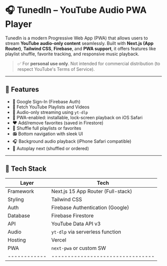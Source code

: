 # 🎧 TunedIn – YouTube Audio PWA Player

TunedIn is a modern Progressive Web App (PWA) that allows users to stream **YouTube audio-only content** seamlessly. Built with **Next.js (App Router)**, **Tailwind CSS**, **Firebase**, and **PWA support**, it offers features like playlist shuffle, favorite tracking, and responsive music playback.

> ✅ For **personal use only**. Not intended for commercial distribution (to respect YouTube's Terms of Service).

---

## 🚀 Features

- 🔐 Google Sign-In (Firebase Auth)
- 📂 Fetch YouTube Playlists and Videos
- 🎵 Audio-only streaming using `yt-dlp`
- 📱 PWA-enabled: installable, lock-screen playback on iOS Safari
- ❤️ Add/remove favorites (saved in Firestore)
- 🔀 Shuffle full playlists or favorites
- 📻 Bottom navigation with sleek UI
- 🎧 Background audio playback (iPhone Safari compatible)
- 🔄 Autoplay next (shuffled or ordered)

---

## 🧱 Tech Stack

| Layer        | Tech                               |
| ------------ | ---------------------------------- |
| Framework    | Next.js 15 App Router (Full-stack) |
| Styling      | Tailwind CSS                       |
| Auth         | Firebase Authentication (Google)   |
| Database     | Firebase Firestore                 |
| API          | YouTube Data API v3                |
| Audio        | `yt-dlp` via serverless function   |
| Hosting      | Vercel                             |
| PWA          | `next-pwa` or custom SW            |
| ------------ | --------------------------------   |
